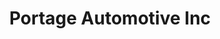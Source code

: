 ---
title: "Portage Automotive Inc"
url: /portage-la-prairie/portage-automotive-inc/
shop: car repair
---